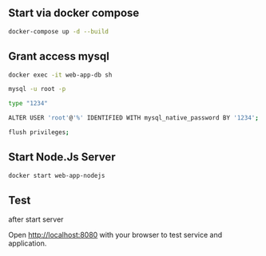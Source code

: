 ## Start via docker compose

``` bash
docker-compose up -d --build
```

## Grant access mysql

``` bash
docker exec -it web-app-db sh

mysql -u root -p

type "1234"

ALTER USER 'root'@'%' IDENTIFIED WITH mysql_native_password BY '1234';

flush privileges;
```

## Start Node.Js Server
``` bash
docker start web-app-nodejs
```

## Test

after start server

Open [http://localhost:8080](http://localhost:8080) with your browser to test service and application.
